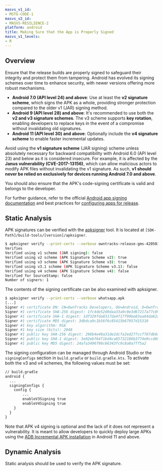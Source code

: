 ```yaml
---
masvs_v1_id:
- MSTG-CODE-1
masvs_v2_id:
- MASVS-RESILIENCE-2
platform: android
title: Making Sure that the App is Properly Signed
masvs_v1_levels:
- R
---
```


## Overview

Ensure that the release builds are properly signed to safeguard their integrity and protect them from tampering. Android has evolved its signing schemes over time to enhance security, with newer versions offering more robust mechanisms.

- **Android 7.0 (API level 24) and above**: Use at least the **v2 signature scheme**, which signs the APK as a whole, providing stronger protection compared to the older v1 (JAR) signing method.
- **Android 9 (API level 28) and above**: It's recommended to use both the **v2 and v3 signature schemes**. The v3 scheme supports **key rotation**, enabling developers to replace keys in the event of a compromise without invalidating old signatures.
- **Android 11 (API level 30) and above**: Optionally include the **v4 signature scheme** to enable faster incremental updates.

Avoid using the **v1 signature scheme** (JAR signing) scheme unless absolutely necessary for backward compatibility with Android 6.0 (API level 23) and below as it is considered insecure. For example, it is affected by the **Janus vulnerability (CVE-2017-13156)**, which can allow malicious actors to modify APK files without invalidating the v1 signature. As such, **v1 should never be relied on exclusively for devices running Android 7.0 and above**.

You should also ensure that the APK's code-signing certificate is valid and belongs to the developer.

For further guidance, refer to the official [Android app signing documentation](https://developer.android.com/studio/publish/app-signing) and best practices for [configuring apps for release](https://developer.android.com/tools/publishing/preparing.html#publishing-configure).

## Static Analysis

APK signatures can be verified with the [apksigner](https://developer.android.com/tools/apksigner) tool. It is located at `[SDK-Path]/build-tools/[version]/apksigner`.

```bash
$ apksigner verify --print-certs --verbose owntracks-release-gms-420503003.apk 
Verifies
Verified using v1 scheme (JAR signing): false
Verified using v2 scheme (APK Signature Scheme v2): true
Verified using v3 scheme (APK Signature Scheme v3): true
Verified using v3.1 scheme (APK Signature Scheme v3.1): false
Verified using v4 scheme (APK Signature Scheme v4): false
Verified for SourceStamp: false
Number of signers: 1
```

The contents of the signing certificate can be also examined with apksigner.

```bash
$ apksigner verify --print-certs --verbose whatsapp.apk      
[...]
Signer #1 certificate DN: CN=OwnTracks Developers, OU=Android, O=OwnTracks
Signer #1 certificate SHA-256 digest: 1fc4de52d0daa33a9c0e3d67217a77c895b46266ef020fad0d48216a6ad6cb70
Signer #1 certificate SHA-1 digest: 1df329fda8317da4f17f99be83aa64da62af406b
Signer #1 certificate MD5 digest: 3dbdca9c1b56f6c85415b67957d15310
Signer #1 key algorithm: RSA
Signer #1 key size (bits): 2048
Signer #1 public key SHA-256 digest: 296b4e40a31de2dcfa2ed277ccf787db0a524db6fc5eacdcda5e50447b3b1a26
Signer #1 public key SHA-1 digest: 3e02ebf64f1bd4ca85732186b3774e9ccd60cb86
Signer #1 public key MD5 digest: 24afa3496f98c66343fc9c8a0a7ff5a2
```

The signing configuration can be managed through Android Studio or the `signingConfigs` section in `build.gradle` or `build.gradle.kts`. To activate both the v3 and v4 schemes, the following values must be set:

```default
// build.gradle
android {
  ...
  signingConfigs {
    config {
        ...
        enableV3Signing true
        enableV4Signing true
    }
  }
}
```

Note that APK v4 signing is optional and the lack of it does not represent a vulnerability. It is meant to allow developers to quickly deploy large APKs using the [ADB Incremental APK installation](https://developer.android.com/about/versions/11/features#incremental) in Android 11 and above.

## Dynamic Analysis

Static analysis should be used to verify the APK signature.
